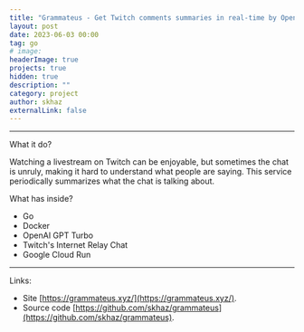 ```yaml
---
title: "Grammateus - Get Twitch comments summaries in real-time by OpenAI"
layout: post
date: 2023-06-03 00:00
tag: go
# image:
headerImage: true
projects: true
hidden: true
description: ""
category: project
author: skhaz
externalLink: false
---
```


---

What it do?

Watching a livestream on Twitch can be enjoyable, but sometimes the chat is unruly, making it hard to understand what people are saying. This service periodically summarizes what the chat is talking about.

What has inside?

-   Go
-   Docker
-   OpenAI GPT Turbo
-   Twitch's Internet Relay Chat
-   Google Cloud Run

---

Links:

-   Site [https://grammateus.xyz/](https://grammateus.xyz/).
-   Source code [https://github.com/skhaz/grammateus](https://github.com/skhaz/grammateus).
